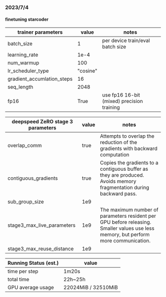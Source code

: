 ### 2023/7/4

#### finetuning starcoder

| trainer parameters         | value    | notes                                      |
| -------------------------- | -------- | ------------------------------------------ |
| batch_size                 | 1        | per device train/eval batch size           |
| learning_rate              | 1e-4     |                                            |
| num_warmup                 | 100      |                                            |
| lr_scheduler_type          | "cosine" |                                            |
| gradient_accumlation_steps | 16       |                                            |
| seq_length                 | 2048     |                                            |
| fp16                       | True     | use fp16 16-bit (mixed) precision training |


| deepspeed ZeRO stage 3 parameters | value | notes                                                        |
| --------------------------------- | ----- | ------------------------------------------------------------ |
| overlap_comm                      | true  | Attempts to overlap the reduction of the gradients with backward computation |
| contiguous_gradients              | true  | Copies the gradients to a contiguous buffer as they are produced. Avoids memory fragmentation during backward pass. |
| sub_group_size                    | 1e9   |                                                              |
| stage3_max_live_parameters        | 1e9   | The maximum number of parameters resident per GPU before releasing. Smaller values use less memory, but perform more communication. |
| stage3_max_reuse_distance         | 1e9   |                                                              |

| Running Status (est.) | value               |
| --------------------- | ------------------- |
| time per step         | 1m20s               |
| total time            | 22h~25h             |
| GPU average usage     | 22024MiB / 32510MiB |

